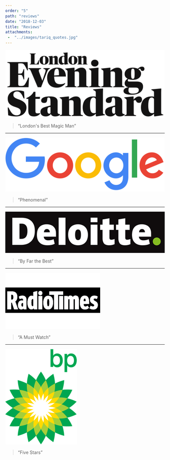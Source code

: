```yaml
---
order: "5"
path: "reviews"
date: "2018-12-03"
title: "Reviews"
attachments: 
 -  "../images/tariq_quotes.jpg"
---
```

![goevening standard](../images/logos/evening-standard.png)
> “London's Best Magic Man”

--- 
![google](../images/logos/google.png)
> “Phenomenal”
---
![deloitte](../images/logos/deloitte.png)
> “By Far the Best”
---
![radio times](../images/logos/radio-times.png)
> “A Must Watch”
---
![bp](../images/logos/bp.png)
> “Five Stars”